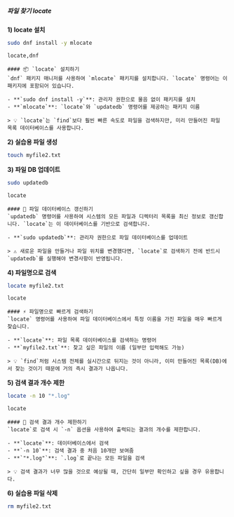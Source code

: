 ##### 파일 찾기 locate #####

**1) locate 설치**

```bash
sudo dnf install -y mlocate
```

```tech
locate,dnf
```

```desc
#### 📦 `locate` 설치하기
`dnf` 패키지 매니저를 사용하여 `mlocate` 패키지를 설치합니다. `locate` 명령어는 이 패키지에 포함되어 있습니다.

- **`sudo dnf install -y`**: 관리자 권한으로 물음 없이 패키지를 설치
- **`mlocate`**: `locate`와 `updatedb` 명령어를 제공하는 패키지 이름

> 💡 `locate`는 `find`보다 훨씬 빠른 속도로 파일을 검색하지만, 미리 만들어진 파일 목록 데이터베이스를 사용합니다.
```

**2) 실습용 파일 생성**
```bash
touch myfile2.txt
```

**3) 파일 DB 업데이트**

```bash
sudo updatedb
```

```tech
locate
```

```desc
#### 🔄 파일 데이터베이스 갱신하기
`updatedb` 명령어를 사용하여 시스템의 모든 파일과 디렉터리 목록을 최신 정보로 갱신합니다. `locate`는 이 데이터베이스를 기반으로 검색합니다.

- **`sudo updatedb`**: 관리자 권한으로 파일 데이터베이스를 업데이트

> ⚠️ 새로운 파일을 만들거나 파일 위치를 변경했다면, `locate`로 검색하기 전에 반드시 `updatedb`를 실행해야 변경사항이 반영됩니다.
```

**4) 파일명으로 검색**

```bash
locate myfile2.txt
```

```tech
locate
```

```desc
#### ⚡️ 파일명으로 빠르게 검색하기
`locate` 명령어를 사용하여 파일 데이터베이스에서 특정 이름을 가진 파일을 매우 빠르게 찾습니다.

- **`locate`**: 파일 목록 데이터베이스를 검색하는 명령어
- **`myfile2.txt`**: 찾고 싶은 파일의 이름 (일부만 입력해도 가능)

> 💡 `find`처럼 시스템 전체를 실시간으로 뒤지는 것이 아니라, 이미 만들어진 목록(DB)에서 찾는 것이기 때문에 거의 즉시 결과가 나옵니다.
```

**5) 검색 결과 개수 제한**

```bash
locate -n 10 "*.log"
```

```tech
locate
```

```desc
#### 🔢 검색 결과 개수 제한하기
`locate`로 검색 시 `-n` 옵션을 사용하여 출력되는 결과의 개수를 제한합니다.

- **`locate`**: 데이터베이스에서 검색
- **`-n 10`**: 검색 결과 중 처음 10개만 보여줌
- **`"*.log"`**: `.log`로 끝나는 모든 파일을 검색

> 💡 검색 결과가 너무 많을 것으로 예상될 때, 간단히 일부만 확인하고 싶을 경우 유용합니다.
```

**6) 실습용 파일 삭제**
```bash
rm myfile2.txt
```